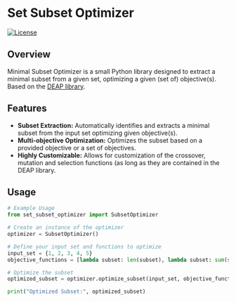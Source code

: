 # Set Subset Optimizer

[![License](https://img.shields.io/badge/license-MIT-blue.svg)](https://opensource.org/licenses/MIT)

## Overview

Minimal Subset Optimizer is a small Python library designed to extract a minimal subset from a given set, optimizing a given (set of) objective(s). Based on the [DEAP library](https://deap.readthedocs.io/en/master/).

## Features

- **Subset Extraction:** Automatically identifies and extracts a minimal subset from the input set optimizing given objective(s).
- **Multi-objective Optimization:** Optimizes the subset based on a provided objective or a set of objectives.
- **Highly Customizable:** Allows for customization of the crossover, mutation and selection functions (as long as they are contained in the DEAP library.


## Usage

```python
# Example Usage
from set_subset_optimizer import SubsetOptimizer

# Create an instance of the optimizer
optimizer = SubsetOptimizer()

# Define your input set and functions to optimize
input_set = {1, 2, 3, 4, 5}
objective_functions = [lambda subset: len(subset), lambda subset: sum(subset)]

# Optimize the subset
optimized_subset = optimizer.optimize_subset(input_set, objective_functions)

print("Optimized Subset:", optimized_subset)
